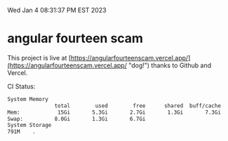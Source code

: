 Wed Jan  4 08:31:37 PM EST 2023

# angular fourteen scam


This project is live at [https://angularfourteenscam.vercel.app/](https://angularfourteenscam.vercel.app/ "dog!") thanks to Github and Vercel.

CI Status: 

```bash
System Memory
               total        used        free      shared  buff/cache   available
Mem:            15Gi       5.3Gi       2.7Gi       1.3Gi       7.3Gi       8.3Gi
Swap:          8.0Gi       1.3Gi       6.7Gi
System Storage
791M	.
```
